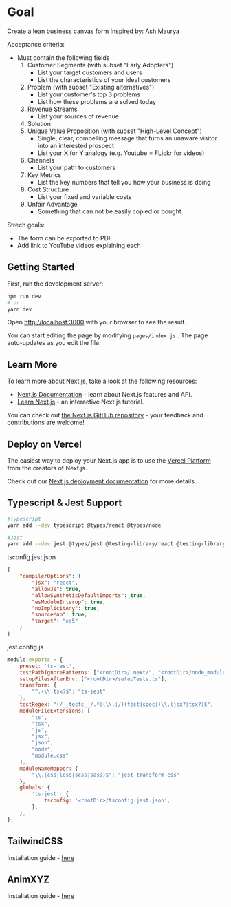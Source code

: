 # Goal

Create a lean business canvas form
Inspired by: [Ash Maurya](https://blog.leanstack.com/why-lean-canvas-vs-business-model-canvas/)

Acceptance criteria:

* Must contain the following fields
    1. Customer Segments (with subset "Early Adopters")
        * List your target customers and users
        * List the characteristics of your ideal customers
    1. Problem (with subset "Existing alternatives")
        * List your customer's top 3 problems
        * List how these problems are solved today
    1. Revenue Streams
        * List your sources of revenue
    1. Solution
    1. Unique Value Proposition (with subset "High-Level Concept")
        * Single, clear, compelling message that turns an unaware visitor into an interested prospect
        * List your X for Y analogy (e.g. Youtube = FLickr for videos)
    1. Channels
        * List your path to customers
    1. Key Metrics
        * List the key numbers that tell you how your business is doing
    1. Cost Structure
        * List your fixed and variable costs
    1. Unfair Advantage
        * Something that can not be easily copied or bought

Strech goals:

* The form can be exported to PDF
* Add link to YouTube videos explaining each

## Getting Started

First, run the development server:

``` bash
npm run dev
# or
yarn dev
```

Open [http://localhost:3000](http://localhost:3000) with your browser to see the result.

You can start editing the page by modifying `pages/index.js` . The page auto-updates as you edit the file.

## Learn More

To learn more about Next.js, take a look at the following resources:

* [Next.js Documentation](https://nextjs.org/docs) - learn about Next.js features and API.
* [Learn Next.js](https://nextjs.org/learn) - an interactive Next.js tutorial.

You can check out [the Next.js GitHub repository](https://github.com/vercel/next.js/) - your feedback and contributions are welcome!

## Deploy on Vercel

The easiest way to deploy your Next.js app is to use the [Vercel Platform](https://vercel.com/import?utm_medium=default-template&filter=next.js&utm_source=create-next-app&utm_campaign=create-next-app-readme) from the creators of Next.js.

Check out our [Next.js deployment documentation](https://nextjs.org/docs/deployment) for more details.

## Typescript & Jest Support

``` bash
#Typescript
yarn add --dev typescript @types/react @types/node

#Jest
yarn add --dev jest @types/jest @testing-library/react @testing-library/jest-dom ts-jest jest-transform-css
```

tsconfig.jest.json

``` json
{
    "compilerOptions": {
        "jsx": "react",
        "allowJs": true,
        "allowSyntheticDefaultImports": true,
        "esModuleInterop": true,
        "noImplicitAny": true,
        "sourceMap": true,
        "target": "es5"
    }
}
```

jest.config.js

``` javascript
module.exports = {
    preset: 'ts-jest',
    testPathIgnorePatterns: ["<rootDir>/.next/", "<rootDir>/node_modules/"],
    setupFilesAfterEnv: ["<rootDir>/setupTests.ts"],
    transform: {
        "^.+\\.tsx?$": "ts-jest"
    },
    testRegex: "(/__tests__/.*|(\\.|/)(test|spec))\\.(jsx?|tsx?)$",
    moduleFileExtensions: [
        "ts",
        "tsx",
        "js",
        "jsx",
        "json",
        "node",
        "module.css"
    ],
    moduleNameMapper: {
        "\\.(css|less|scss|sass)$": "jest-transform-css"
    },
    globals: {
        'ts-jest': {
            tsconfig: '<rootDir>/tsconfig.jest.json',
        },
    },
};
```

## TailwindCSS

Installation guide - [here](https://tailwindcss.com/docs/guides/nextjs)

## AnimXYZ

Installation guide - [here](https://animxyz.com/docs/)

